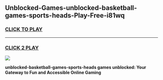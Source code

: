 
## Unblocked-Games-unblocked-basketball-games-sports-heads-Play-Free-i81wq
<h3>
<a href="https://premium76.site?title=unblocked-basketball-games-sports-heads&ref=09A">CLICK TO PLAY</a></h3>
<hr>

<h3>
<a href="https://premium76.site?title=unblocked-basketball-games-sports-heads&ref=09A">CLICK 2 PLAY</a>
  
</h3>

<a href="https://premium76.site?title=unblocked-basketball-games-sports-heads&ref=09A"><img src="https://clearcache.store/games.png"></a>


**unblocked-basketball-games-sports-heads games unblocked: Your Gateway to Fun and Accessible Online Gaming**
